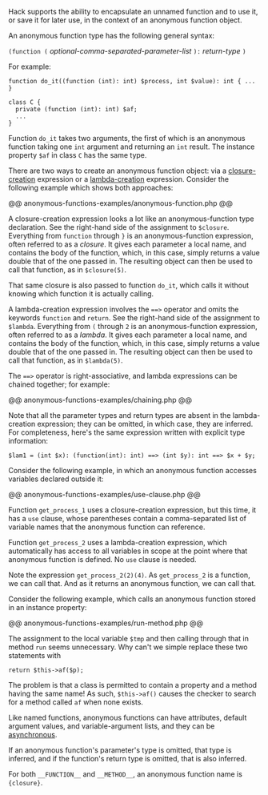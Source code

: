 Hack supports the ability to encapsulate an unnamed function and to use it, or save it for later use, in the context of an anonymous function object.

An anonymous function type has the following general syntax:

`(function (` *optional-comma-separated-parameter-list* `):` *return-type* `)`

For example:

```Hack
function do_it((function (int): int) $process, int $value): int { ... }

class C {
  private (function (int): int) $af;
  ...
}
```

Function `do_it` takes two arguments, the first of which is an anonymous function taking one `int` argument and returning an `int` result. 
The instance property `$af` in class `C` has the same type.

There are two ways to create an anonymous function object: via a [closure-creation](../expressions-and-operators/closure-creation.md) expression 
or a [lambda-creation](../expressions-and-operators/lambda-creation.md) expression. Consider the following example which shows both approaches:

@@ anonymous-functions-examples/anonymous-function.php @@

A closure-creation expression looks a lot like an anonymous-function type declaration. See the right-hand side of the assignment to `$closure`. 
Everything from `function` through `}` is an anonymous-function expression, often referred to as a *closure*. It gives each parameter a local 
name, and contains the body of the function, which, in this case, simply returns a value double that of the one passed in. The resulting object 
can then be used to call that function, as in `$closure(5)`.

That same closure is also passed to function `do_it`, which calls it without knowing which function it is actually calling.

A lambda-creation expression involves the `==>` operator and omits the keywords `function` and `return`. See the right-hand side of the 
assignment to `$lambda`. Everything from `(` through `2` is an anonymous-function expression, often referred to as a *lambda*. It gives 
each parameter a local name, and contains the body of the function, which, in this case, simply returns a value double that of the one passed in. 
The resulting object can then be used to call that function, as in `$lambda(5)`.

The `==>` operator is right-associative, and lambda expressions can be chained together; for example:

@@ anonymous-functions-examples/chaining.php @@

Note that all the parameter types and return types are absent in the lambda-creation expression; they can be omitted, in which case, they are 
inferred. For completeness, here's the same expression written with explicit type information:

```Hack
$lam1 = (int $x): (function(int): int) ==> (int $y): int ==> $x + $y;
```

Consider the following example, in which an anonymous function accesses variables declared outside it:

@@ anonymous-functions-examples/use-clause.php @@

Function `get_process_1` uses a closure-creation expression, but this time, it has a `use` clause, whose parentheses contain a comma-separated 
list of variable names that the anonymous function can reference.

Function `get_process_2` uses a lambda-creation expression, which automatically has access to all variables in scope at the point where that 
anonymous function is defined. No `use` clause is needed.

Note the expression `get_process_2(2)(4)`. As `get_process_2` is a function, we can call that. And as it returns an anonymous function, we can call that.

Consider the following example, which calls an anonymous function stored in an instance property:

@@ anonymous-functions-examples/run-method.php @@

The assignment to the local variable `$tmp` and then calling through that in method `run` seems unnecessary. Why can't we simple replace these 
two statements with 

```Hack
return $this->af($p);
```

The problem is that a class is permitted to contain a property and a method having the same name! As such, `$this->af()` causes the checker to 
search for a method called `af` when none exists.

Like named functions, anonymous functions can have attributes, default argument values, and variable-argument lists, and they can be 
[asynchronous](../asynchronous-operations/introduction.md).

If an anonymous function's parameter's type is omitted, that type is inferred, and if the function's return type is omitted, that is also inferred.

For both `__FUNCTION__` and `__METHOD__`, an anonymous function name is `{closure}`.
